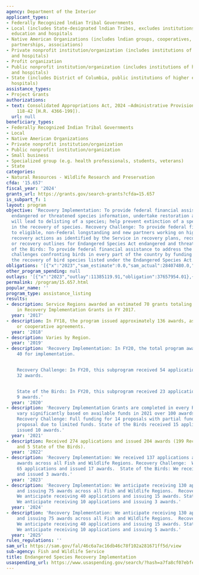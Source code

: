 ```yaml
---
agency: Department of the Interior
applicant_types:
- Federally Recognized lndian Tribal Governments
- Local (includes State-designated lndian Tribes, excludes institutions of higher
  education and hospitals
- Native American Organizations (includes lndian groups, cooperatives, corporations,
  partnerships, associations)
- Private nonprofit institution/organization (includes institutions of higher education
  and hospitals)
- Profit organization
- Public nonprofit institution/organization (includes institutions of higher education
  and hospitals)
- State (includes District of Columbia, public institutions of higher education and
  hospitals)
assistance_types:
- Project Grants
authorizations:
- text: Consolidated Appropriations Act, 2024 —Administrative Provisions (Pub. L.
    118-42 [H.R. 4366-199]).
  url: null
beneficiary_types:
- Federally Recognized Indian Tribal Governments
- Local
- Native American Organizations
- Private nonprofit institution/organization
- Public nonprofit institution/organization
- Small business
- Specialized group (e.g. health professionals, students, veterans)
- State
categories:
- Natural Resources - Wildlife Research and Preservation
cfda: '15.657'
fiscal_year: '2024'
grants_url: https://grants.gov/search-grants?cfda=15.657
is_subpart_f: 1
layout: program
objective: 'Recovery Implementation: To provide federal financial assistance to secure
  endangered or threatened species information, undertake restoration actions that
  will lead to delisting of a species; help prevent extinction of a species, or aid
  in the recovery of species. Recovery Challenge: To provide federal financial assistance
  to eligible, non-Federal longstanding and new partners working on high priority
  recovery actions as identified by the Service in recovery plans, recovery strategies,
  or recovery outlines for Endangered Species Act endangered and threatened species.  State
  of the Birds: To provide federal financial assistance to address the crises and
  challenges confronting birds in every part of the country by funding projects supporting
  the recovery of bird species listed under the Endangered Species Act.'
obligations: '[{"x":"2023","sam_estimate":0.0,"sam_actual":28407480.0,"usa_spending_actual":44057938.31},{"x":"2024","sam_estimate":0.0,"sam_actual":24500000.0,"usa_spending_actual":52393354.37},{"x":"2025","sam_estimate":0.0,"sam_actual":23499995.0,"usa_spending_actual":68157528.63}]'
other_program_spending: null
outlays: '[{"x":"2023","outlay":11385119.91,"obligation":37657954.01},{"x":"2024","outlay":3815564.13,"obligation":34642142.4},{"x":"2025","outlay":0.0,"obligation":67941066.98}]'
permalink: /program/15.657.html
popular_name: ''
program_type: assistance_listing
results:
- description: Service Regions awarded an estimated 70 grants totaling $3.9 million
    in Recovery Implementation Grants in FY 2017.
  year: '2017'
- description: In FY18, the program issued approximately 136 awards, as either grants
    or cooperative agreements.
  year: '2018'
- description: Varies by Region.
  year: '2019'
- description: 'Recovery Implementation: In FY20, the total program awarded 117 awards,
    40 for implementation.


    Recovery Challenge: In FY20, this subprogram received 54 applications and issued
    32 awards.


    State of the Birds: In FY20, this subprogram received 23 applications and issued
    9 awards.'
  year: '2020'
- description: 'Recovery Implementation Grants are completed in every Region and can
    vary significantly based on available funds in 2021 over 100 awards were issued.
    Recovery Challenge: Full funding for 14 proposals with partial funding for one
    proposal due to limited funds. State of the Birds received 15 applications and
    issued 10 awards.'
  year: '2021'
- description: Received 274 applications and issued 204 awards (199 Recovery Implementation
    and 5 State of the Birds).
  year: '2022'
- description: 'Recovery Implementation: We received 137 applications and issued 81
    awards across all Fish and Wildlife Regions. Recovery Challenge:  We received
    65 applications and issued 17 awards.  State of the Birds: We received 10 applications
    and issued 3 awards.'
  year: '2023'
- description: 'Recovery Implementation: We anticipate receiving 130 applications
    and issuing 75 awards across all Fish and Wildlife Regions.  Recovery Challenge:
    We anticipate receiving 40 applications and issuing 15 awards. State of the Birds:
    We anticipate receiving 10 applications and issuing 3 awards.'
  year: '2024'
- description: 'Recovery Implementation: We anticipate receiving 130 applications
    and issuing 75 awards across all Fish and Wildlife Regions.  Recovery Challenge:
    We anticipate receiving 40 applications and issuing 15 awards. State of the Birds:
    We anticipate receiving 10 applications and issuing 5 awards.'
  year: '2025'
rules_regulations: ''
sam_url: https://sam.gov/fal/46c6a7ac16db46c78f102a281671ff5d/view
sub-agency: Fish and Wildlife Service
title: Endangered Species Recovery Implementation
usaspending_url: https://www.usaspending.gov/search/?hash=a7fa8cf07ebfe3e8c92cf50010645a8d
---
```


